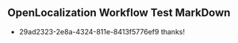 ## OpenLocalization Workflow Test MarkDown
* 29ad2323-2e8a-4324-811e-8413f5776ef9 thanks!

<!--HONumber=Sep16_HO1-->


